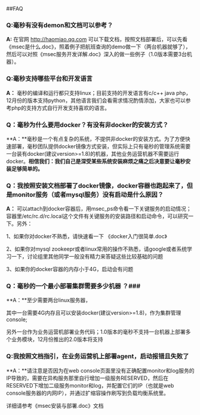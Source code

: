 ##FAQ

### Q:毫秒有没有demon和文档可以参考？ ###

**A:** 在官网 <http://haomiao.qq.com> 可以下载文档，按照文档部署后，可以先看 《msec是什么.doc》，照着例子把航班查询的demo做一下（两台机器就够了），然后可以对照《msec服务开发详解.doc》深入的做一些例子（1.0版本需要3台机器）。

### Q:毫秒支持哪些平台和开发语言 ###
**A：** 毫秒的编译和运行都只支持linux；目前支持的开发语言有c/c++ java php，12月份的版本支持python，其他语言我们会看需求情况酌情添加，大家也可以参考php的支持方式自行开发支持喜欢的语言。

### Q：毫秒为什么要用docker？有没有非docker的安装方式？ ###
**A：**毫秒是一个有点复杂的系统，不提供非docker的安装方式。为了方便快速部署，毫秒团队提供docker镜像方式安装，但实际上只有毫秒的管理系统需要一台装有docker(建议version>=1.8)的机器，其他业务运营机器不需要运行docker。**相信我们：我们自己是深受某些系统安装麻烦之痛之后决意要让毫秒安装足够简单的。**

### Q：我按照安装文档部署了docker镜像，docker容器也跑起来了，但是monitor服务（或者mysql服务）没有启动是什么原因？ ###
**A：** 可以attach到docker容器后，用msec_ps命令看一下关键服务的启动情况；容器里/etc/rc.d/rc.local这个文件有关键服务的安装路径和启动命令，可以研究一下。另外：

1、如果你对docker不熟悉，请快速看一下 《docker入门很简单.doc》

2、如果你对mysql zookeepr或者linux常用的操作不熟悉，请google或者系统学习一下，讨论组里其他同学一般没有精力来答疑这些比较基础的问题

3、如果你的docker容器的内存小于4G，启动会有问题

### Q：毫秒的一个最小部署集群需要多少机器 ？###
**A：**至少需要两台linux服务器，

其中一台需要4G内存且可以安装docker(建议version>=1.8)，作为集群管理console;

另外一台作为业务运营机部署业务代码；1.0版本的毫秒不支持一台机器上部署多个业务模块，12月份推出的2.0版本将支持

### Q:我按照文档指引，在业务运营机上部署agent，启动报错且失败了 ###
**A：**请注意是否因为在web console页面里没有正确配置monitor和log服务的IP导致的，需要在异构服务那里自行增加一级服务RESERVED，然后在RESERVED下增加二级服务monitor和log，并配置它们的IP（也就是web console服务器的内网IP），并通过扩缩容操作刷写到负载均衡系统里。

详细请参考《msec安装与部署.doc》文档
